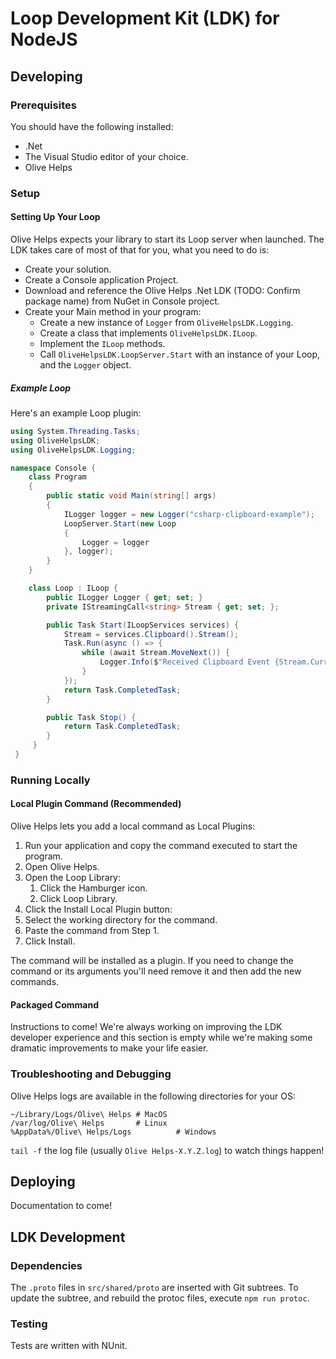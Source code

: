 # Loop Development Kit (LDK) for NodeJS

## Developing

### Prerequisites

You should have the following installed:

- .Net
- The Visual Studio editor of your choice. 
- Olive Helps

### Setup

#### Setting Up Your Loop

Olive Helps expects your library to start its Loop server when launched. The LDK takes care of most of that for you, what you need to do is:

- Create your solution.
- Create a Console application Project.
- Download and reference the Olive Helps .Net LDK (TODO: Confirm package name) from NuGet in Console project.
- Create your Main method in your program:
    - Create a new instance of `Logger` from `OliveHelpsLDK.Logging`.
    - Create a class that implements `OliveHelpsLDK.ILoop`.
    - Implement the `ILoop` methods.
    - Call `OliveHelpsLDK.LoopServer.Start` with an instance of your Loop, and the `Logger` object. 

##### Example Loop

Here's an example Loop plugin:

```c#
using System.Threading.Tasks;
using OliveHelpsLDK;
using OliveHelpsLDK.Logging;

namespace Console {
    class Program
    {
        public static void Main(string[] args)
        {
            ILogger logger = new Logger("csharp-clipboard-example");
            LoopServer.Start(new Loop
            {
                Logger = logger
            }, logger);
        }
    }

    class Loop : ILoop {
        public ILogger Logger { get; set; }
        private IStreamingCall<string> Stream { get; set; }; 

        public Task Start(ILoopServices services) {
            Stream = services.Clipboard().Stream();
            Task.Run(async () => {
                while (await Stream.MoveNext()) {
                    Logger.Info($"Received Clipboard Event {Stream.Current()}");
                }
            });
            return Task.CompletedTask;
        }

        public Task Stop() {
            return Task.CompletedTask;
        }
     }
 }
```

### Running Locally

#### Local Plugin Command (Recommended)

Olive Helps lets you add a local command as Local Plugins:

1. Run your application and copy the command executed to start the program.
2. Open Olive Helps.
3. Open the Loop Library:
    1. Click the Hamburger icon.
    2. Click Loop Library.
4. Click the Install Local Plugin button:
5. Select the working directory for the command.
6. Paste the command from Step 1.
7. Click Install.

The command will be installed as a plugin. If you need to change the command or its arguments you'll need remove it and then add the new commands.

#### Packaged Command

Instructions to come! We're always working on improving the LDK developer experience and this section is empty while we're making some dramatic improvements to make your life easier.

### Troubleshooting and Debugging

Olive Helps logs are available in the following directories for your OS:

```shell
~/Library/Logs/Olive\ Helps # MacOS
/var/log/Olive\ Helps       # Linux
%AppData%/Olive\ Helps/Logs          # Windows
```

`tail -f` the log file (usually `Olive Helps-X.Y.Z.log`) to watch things happen!

## Deploying

Documentation to come!

## LDK Development

### Dependencies

The `.proto` files in `src/shared/proto` are inserted with Git subtrees. To update the subtree, and rebuild the protoc files, execute `npm run protoc`.

### Testing

Tests are written with NUnit.
